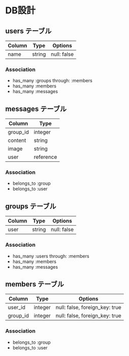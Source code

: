 # DB設計

## users テーブル
|Column|Type|Options|
|------|----|-------|
|name|string|null: false|


### Association
- has_many :groups through: :members
- has_many :members
- has_many :messages


## messages テーブル
|Column|Type|
|------|----|
|group_id|integer|
|content|string|
|image|string|
|user|reference|


### Association
- belongs_to :group
- belongs_to :user


## groups テーブル
|Column|Type|Options|
|------|----|-------|
|user|string|null: false|


### Association
- has_many :users through: :members
- has_many :members
- has_many :messages


## members テーブル
|Column|Type|Options|
|------|----|-------|
|user_id|integer|null: false, foreign_key: true|
|group_id|integer|null: false, foreign_key: true|

### Association
- belongs_to :group
- belongs_to :user
